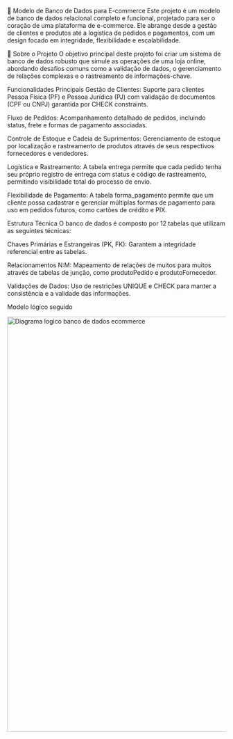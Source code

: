 🛒 Modelo de Banco de Dados para E-commerce
Este projeto é um modelo de banco de dados relacional completo e funcional, projetado para ser o coração de uma plataforma de e-commerce. Ele abrange desde a gestão de clientes e produtos até a logística de pedidos e pagamentos, com um design focado em integridade, flexibilidade e escalabilidade.

🚀 Sobre o Projeto
O objetivo principal deste projeto foi criar um sistema de banco de dados robusto que simule as operações de uma loja online, abordando desafios comuns como a validação de dados, o gerenciamento de relações complexas e o rastreamento de informações-chave.

Funcionalidades Principais
Gestão de Clientes: Suporte para clientes Pessoa Física (PF) e Pessoa Jurídica (PJ) com validação de documentos (CPF ou CNPJ) garantida por CHECK constraints.

Fluxo de Pedidos: Acompanhamento detalhado de pedidos, incluindo status, frete e formas de pagamento associadas.

Controle de Estoque e Cadeia de Suprimentos: Gerenciamento de estoque por localização e rastreamento de produtos através de seus respectivos fornecedores e vendedores.

Logística e Rastreamento: A tabela entrega permite que cada pedido tenha seu próprio registro de entrega com status e código de rastreamento, permitindo visibilidade total do processo de envio.

Flexibilidade de Pagamento: A tabela forma_pagamento permite que um cliente possa cadastrar e gerenciar múltiplas formas de pagamento para uso em pedidos futuros, como cartões de crédito e PIX.

Estrutura Técnica
O banco de dados é composto por 12 tabelas que utilizam as seguintes técnicas:

Chaves Primárias e Estrangeiras (PK, FK): Garantem a integridade referencial entre as tabelas.

Relacionamentos N:M: Mapeamento de relações de muitos para muitos através de tabelas de junção, como produtoPedido e produtoFornecedor.

Validações de Dados: Uso de restrições UNIQUE e CHECK para manter a consistência e a validade das informações.

Modelo lógico seguido

<img width="1455" height="955" alt="Diagrama logico banco de dados ecommerce" src="https://github.com/user-attachments/assets/eb57148c-63a0-49bd-b6b5-759d2a5af2ef" />
